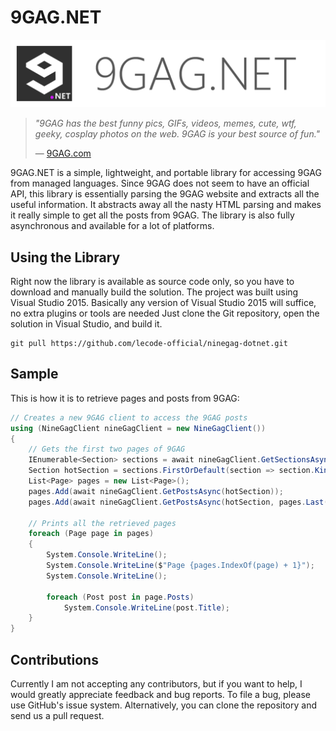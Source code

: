 # 9GAG.NET

![9GAG.NET Logo](https://github.com/lecode-official/ninegag-dotnet/blob/master/Documentation/Images/Banner.png "9GAG.NET Logo")

> *"9GAG has the best funny pics, GIFs, videos, memes, cute, wtf, geeky, cosplay photos on the web. 9GAG is your best source of fun."*
>
> &mdash; [9GAG.com](http://9gag.com/)

9GAG.NET is a simple, lightweight, and portable library for accessing 9GAG from managed languages. Since 9GAG does not seem to have an official API,
this library is essentially parsing the 9GAG website and extracts all the useful information. It abstracts away all the nasty HTML parsing and makes
it really simple to get all the posts from 9GAG. The library is also fully asynchronous and available for a lot of platforms.

## Using the Library

Right now the library is available as source code only, so you have to download and manually build the solution. The project was built using Visual
Studio 2015. Basically any version of Visual Studio 2015 will suffice, no extra plugins or tools are needed Just clone the Git repository, open the
solution in Visual Studio, and build it.

```batch
git pull https://github.com/lecode-official/ninegag-dotnet.git
```

## Sample

This is how it is to retrieve pages and posts from 9GAG:

```csharp
// Creates a new 9GAG client to access the 9GAG posts
using (NineGagClient nineGagClient = new NineGagClient())
{
    // Gets the first two pages of 9GAG
    IEnumerable<Section> sections = await nineGagClient.GetSectionsAsync();
    Section hotSection = sections.FirstOrDefault(section => section.Kind == SectionKind.Hot);
    List<Page> pages = new List<Page>();
    pages.Add(await nineGagClient.GetPostsAsync(hotSection));
    pages.Add(await nineGagClient.GetPostsAsync(hotSection, pages.Last()));

    // Prints all the retrieved pages
    foreach (Page page in pages)
    {
        System.Console.WriteLine();
        System.Console.WriteLine($"Page {pages.IndexOf(page) + 1}");
        System.Console.WriteLine();

        foreach (Post post in page.Posts)
            System.Console.WriteLine(post.Title);
    }
}
```

## Contributions

Currently I am not accepting any contributors, but if you want to help, I would greatly appreciate feedback and bug reports. To file a bug, please
use GitHub's issue system. Alternatively, you can clone the repository and send us a pull request.